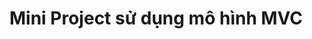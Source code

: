 # Mini Project sử dụng mô hình MVC
<!-- TODO: lỗi link users/delete trong app/App.php function handle -->